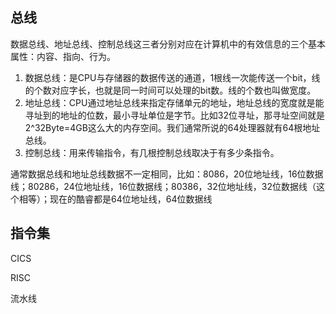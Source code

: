 ## 总线

数据总线、地址总线、控制总线这三者分别对应在计算机中的有效信息的三个基本属性：内容、指向、行为。

1. 数据总线：是CPU与存储器的数据传送的通道，1根线一次能传送一个bit，线的个数对应字长，也就是同一时间可以处理的bit数。线的个数也叫做宽度。
2. 地址总线：CPU通过地址总线来指定存储单元的地址，地址总线的宽度就是能寻址到的地址的位数，最小寻址单位是字节。比如32位寻址，那寻址空间就是2^32Byte=4GB这么大的内存空间。我们通常所说的64处理器就有64根地址总线。
3. 控制总线：用来传输指令，有几根控制总线取决于有多少条指令。

通常数据总线和地址总线数据不一定相同，比如：8086，20位地址线，16位数据线；80286，24位地址线，16位数据线；80386，32位地址线，32位数据线（这个相等）；现在的酷睿都是64位地址线，64位数据线

## 指令集

CICS

RISC

流水线
